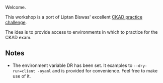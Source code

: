 Welcome.

This workshop is a port of Liptan Biswas' excellent [CKAD practice challenge](https://www.katacoda.com/liptanbiswas/courses/ckad-practice-challenges).

The idea is to provide access to environments in which to practice for the CKAD exam.

## Notes

- The environment variable DR has been set.  It examples to `--dry-run=client -oyaml` and is provided for convenience.  Feel free to make use of it.
